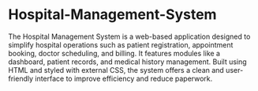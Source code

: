 # Hospital-Management-System
The Hospital Management System is a web-based application designed to simplify hospital operations such as patient registration, appointment booking, doctor scheduling, and billing. It features modules like a dashboard, patient records, and medical history management. Built using HTML and styled with external CSS, the system offers a clean and user-friendly interface to improve efficiency and reduce paperwork.

